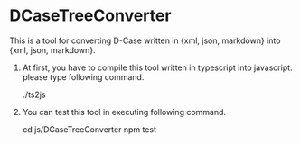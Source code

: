 DCaseTreeConverter
==================

This is a tool for converting D-Case written in {xml, json, markdown} into {xml, json, markdown}.

1. At first, you have to compile this tool written in typescript into javascript.
   please type following command.

   ./ts2js


2. You can test this tool in executing following command.

   cd js/DCaseTreeConverter
   npm test
